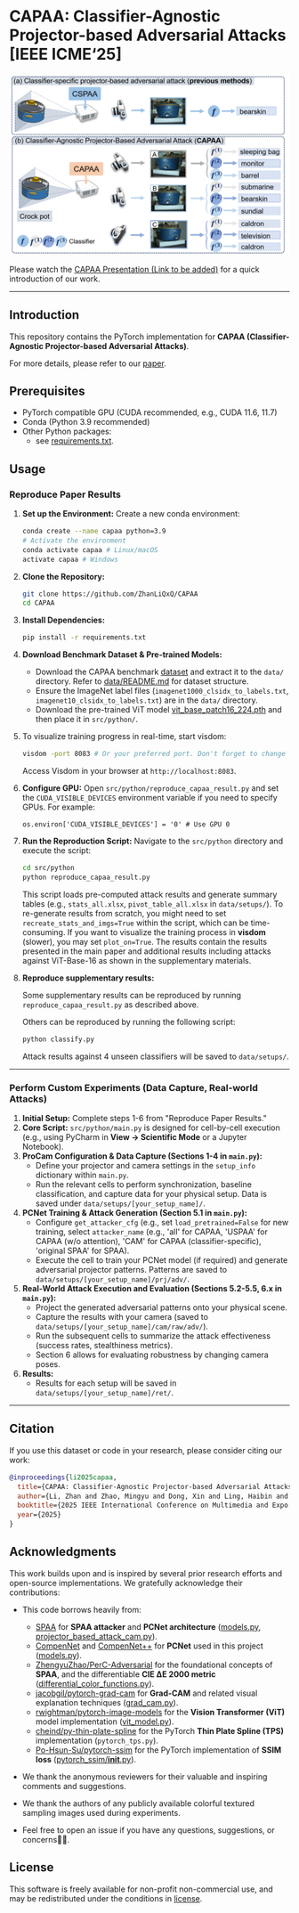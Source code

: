 # CAPAA: Classifier-Agnostic Projector-based Adversarial Attacks [IEEE ICME‘25]

<p align="center">
  <img src='doc/teaser.png' alt="CAPAA Teaser Image">
</p>

Please watch the [CAPAA Presentation (Link to be added)][8] for a quick introduction of our work.

---
## Introduction

This repository contains the PyTorch implementation for **CAPAA (Classifier-Agnostic Projector-based Adversarial Attacks)**.

For more details, please refer to our [paper][1].

## Prerequisites

* PyTorch compatible GPU (CUDA recommended, e.g., CUDA 11.6, 11.7)
* Conda (Python 3.9 recommended)
* Other Python packages:
    * see [requirements.txt](./requirements.txt).

## Usage

### Reproduce Paper Results

1.  **Set up the Environment:**
    Create a new conda environment:
    ```bash
    conda create --name capaa python=3.9
    # Activate the environment
    conda activate capaa # Linux/macOS
    activate capaa # Windows
    ```

2.  **Clone the Repository:**
    ```bash
    git clone https://github.com/ZhanLiQxQ/CAPAA
    cd CAPAA 
    ```

3.  **Install Dependencies:**
    
    ```bash
    pip install -r requirements.txt
    ```


4. **Download Benchmark Dataset & Pre-trained Models:**
    * Download the CAPAA benchmark [dataset][3] and extract it to the `data/` directory. Refer to [data/README.md](data/README.md) for dataset structure.
    * Ensure the ImageNet label files (`imagenet1000_clsidx_to_labels.txt`, `imagenet10_clsidx_to_labels.txt`) are in the `data/` directory.
    * Download the pre-trained ViT model [vit_base_patch16_224.pth][vit-path] and then place it in `src/python/`.

5. To visualize training progress in real-time, start visdom:
    ```bash
    visdom -port 8083 # Or your preferred port. Don't forget to change the port in 'src/python/utils.py'.
    ```
    Access Visdom in your browser at `http://localhost:8083`.

6. **Configure GPU:**
    Open `src/python/reproduce_capaa_result.py` and set the `CUDA_VISIBLE_DEVICES` environment variable if you need to specify GPUs. For example:
    ```
    os.environ['CUDA_VISIBLE_DEVICES'] = '0' # Use GPU 0
    ```

7. **Run the Reproduction Script:**
    Navigate to the `src/python` directory and execute the script:
    ```bash
    cd src/python
    python reproduce_capaa_result.py
    ```
    This script loads pre-computed attack results and generate summary tables (e.g., `stats_all.xlsx`, `pivot_table_all.xlsx` in `data/setups/`). To re-generate results from scratch, you might need to set `recreate_stats_and_imgs=True` within the script, which can be time-consuming.
    If you want to visualize the training process in **visdom** (slower), you may set `plot_on=True`.
    The results contain the results presented in the main paper and additional results including attacks against ViT-Base-16 as shown in the supplementary materials.
8. **Reproduce supplementary results:**
    
    Some supplementary results can be reproduced by running `reproduce_capaa_result.py` as described above. 
    
    Others can be reproduced by running the following script:
    ```bash
    python classify.py
    ```
    Attack results against 4 unseen classifiers will be saved to `data/setups/`.

---

### Perform Custom Experiments (Data Capture, Real-world Attacks)

1. **Initial Setup:** Complete steps 1-6 from "Reproduce Paper Results."
2. **Core Script:** `src/python/main.py` is designed for cell-by-cell execution (e.g., using PyCharm in **View -> Scientific Mode** or a Jupyter Notebook).
3. **ProCam Configuration & Data Capture (Sections 1-4 in `main.py`):**
    * Define your projector and camera settings in the `setup_info` dictionary within `main.py`.
    * Run the relevant cells to perform synchronization, baseline classification, and capture data for your physical setup. Data is saved under `data/setups/[your_setup_name]/`.
4. **PCNet Training & Attack Generation (Section 5.1 in `main.py`):**
    * Configure `get_attacker_cfg` (e.g., set `load_pretrained=False` for new training, select `attacker_name` (e.g., 'all' for CAPAA, 'USPAA' for CAPAA (w/o attention), 'CAM' for CAPAA (classifier-specific), 'original SPAA' for SPAA).
    * Execute the cell to train your PCNet model (if required) and generate adversarial projector patterns. Patterns are saved to `data/setups/[your_setup_name]/prj/adv/`.
5. **Real-World Attack Execution and Evaluation (Sections 5.2-5.5, 6.x in `main.py`):**
   * Project the generated adversarial patterns onto your physical scene.
   * Capture the results with your camera (saved to `data/setups/[your_setup_name]/cam/raw/adv/`).
   * Run the subsequent cells to summarize the attack effectiveness (success rates, stealthiness metrics).
   * Section 6 allows for evaluating robustness by changing camera poses.
6. **Results:**
   * Results for each setup will be saved in `data/setups/[your_setup_name]/ret/`.
---

## Citation

If you use this dataset or code in your research, please consider citing our work:

```bibtex
@inproceedings{li2025capaa,
  title={CAPAA: Classifier-Agnostic Projector-based Adversarial Attacks},
  author={Li, Zhan and Zhao, Mingyu and Dong, Xin and Ling, Haibin and Huang, Bingyao},
  booktitle={2025 IEEE International Conference on Multimedia and Expo (ICME)},
  year={2025}
}
```

## Acknowledgments

This work builds upon and is inspired by several prior research efforts and open-source implementations. We gratefully acknowledge their contributions:

- This code borrows heavily from:
  - [SPAA][spaa-repo] for **SPAA attacker** and **PCNet architecture** ([models.py](src/python/models.py), [projector_based_attack_cam.py](src/python/projector_based_attack_cam.py)).
  - [CompenNet][5] and [CompenNet++][4] for **PCNet** used in this project ([models.py](src/python/models.py)).
  - [ZhengyuZhao/PerC-Adversarial][7] for the foundational concepts of **SPAA**, and the differentiable **CIE ΔE 2000 metric** ([differential_color_functions.py](src/python/differential_color_functions.py)).
  - [jacobgil/pytorch-grad-cam][cam-repo] for **Grad-CAM** and related visual explanation techniques ([grad_cam.py](src/python/grad_cam.py)).
  - [rwightman/pytorch-image-models][vit-repo] for the **Vision Transformer (ViT)** model implementation ([vit_model.py](src/python/vit_model.py)).
  - [cheind/py-thin-plate-spline][9] for the PyTorch **Thin Plate Spline (TPS)** implementation (`pytorch_tps.py`).
  - [Po-Hsun-Su/pytorch-ssim][10] for the PyTorch implementation of **SSIM loss** ([pytorch_ssim/__init__.py](src/python/pytorch_ssim/__init__.py)).

- We thank the anonymous reviewers for their valuable and inspiring comments and suggestions.
- We thank the authors of any publicly available colorful textured sampling images used during experiments.
- Feel free to open an issue if you have any questions, suggestions, or concerns🥺🥹.

## License

This software is freely available for non-profit non-commercial use, and may be redistributed under the conditions in [license](LICENSE).


[1]: https://arxiv.org/pdf/2506.00978
[3]: https://drive.google.com/file/d/1Kte3lONV2kRgg1hZtRr8ws503jq6JrPU/view?usp=sharing
[8]: # 
[spaa-repo]: https://github.com/BingyaoHuang/SPAA
[4]: https://github.com/BingyaoHuang/CompenNet-plusplus
[5]: https://github.com/BingyaoHuang/CompenNet
[7]: https://github.com/ZhengyuZhao/PerC-Adversarial
[9]: https://github.com/cheind/py-thin-plate-spline
[10]: https://github.com/Po-Hsun-Su/pytorch-ssim
[cam-repo]: https://github.com/jacobgil/pytorch-grad-cam
[vit-repo]: https://github.com/rwightman/pytorch-image-models
[vit-path]: https://drive.google.com/file/d/11H821aPhkHKgeZbUuJGhKsuSLJ5z8u0h/view?usp=sharing
